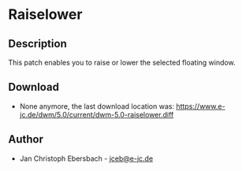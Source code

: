 Raiselower
==========

Description
-----------
This patch enables you to raise or lower the selected floating window.

Download
--------
* None anymore, the last download location was:
https://www.e-jc.de/dwm/5.0/current/dwm-5.0-raiselower.diff

Author
------
* Jan Christoph Ebersbach - <jceb@e-jc.de>
